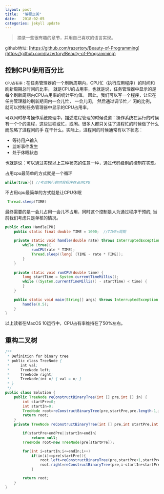 ```yaml
---
layout: post
title:  "编程之美"
date:   2018-02-05 
categories: jekyll update
---
```

> 摘录一些很有趣的章节，并用自己喜欢的语言实现。

github地址: [https://github.com/razertory/Beauty-of-Programming](https://github.com/razertory/Beauty-of-Programming)

## 控制CPU使用百分比
`CPU占有率：`在任务管理器的一个刷新周期内，CPU忙（执行应用程序）的时间和刷新周期总时间的比率， 就是CPU的占用率，也就是说，任务管理器中显示的是每个刷新周期内CPU占用率的统计平均值。 
因此，我们可以写一个程序，让它在任务管理器的刷新期间内一会儿忙， 一会儿闲， 然后通过调节忙／ 闲的比例， 就可以控制任务管理器中显示的CPU占用率。

可以同时参考操作系统原理中，描述进程管理的时候说道：操作系统在运行的时候有一个个的进程，这些进程或忙，或闲。很多人都只关注了进程忙的时候做了什么而忽略了进程闲的手
在干什么。实际上，进程闲的时候通常有以下状态：

* 等待用户输入
* 监听事件发生
* 处于休眠状态

也就是说：可以通过实现以上三种状态的任意一种，通过代码级别的控制在实现。

占用cpu最简单的方式就是一个循环
```java
while(true){} //考虑执行的时候程序在占用CPU
```
不占用cpu最简单的方式就是让CPU休眠
```java
 Thread.sleep(TIME)
```
最终需要的是一会儿占用一会儿不占用，同时这个控制是人为通过程序干预的, 当前我们考虑只是单核的情况。
```java
public class HandleCPU{
    public static final double TIME = 1000;  //TIME=周期
    
    private static void handle(double rate) throws InterruptedException{
        while (true){
            runCPU(rate * TIME);
            Thread.sleep((long) (TIME - rate * TIME));
        }
    }
   
    private static void runCPU(double time) {
        long startTime = System.currentTimeMillis();
        while ((System.currentTimeMillis() - startTime) < time) {
        }
    }
    
    public static void main(String[] args) throws InterruptedException {
        handle(0.5);
    }
}
```
以上读者在MacOS 10运行中，CPU占有率维持在了50%左右。

## 重构二叉树
```java
/**
 * Definition for binary tree
 * public class TreeNode {
 *     int val;
 *     TreeNode left;
 *     TreeNode right;
 *     TreeNode(int x) { val = x; }
 * }
 */
public class Solution {
    public TreeNode reConstructBinaryTree(int [] pre,int [] in) {
		int startPre=0;
		int startIn=0;
        TreeNode root=reConstructBinaryTree(pre,startPre,pre.length-1,in,startIn,in.length-1);
        return root;
    }
    private TreeNode reConstructBinaryTree(int [] pre,int startPre,int endPre,int [] in,int startIn,int endIn) {

        if(startPre>endPre||startIn>endIn)
            return null;
        TreeNode root=new TreeNode(pre[startPre]);

        for(int i=startIn;i<=endIn;i++)
            if(in[i]==pre[startPre]){
                root.left=reConstructBinaryTree(pre,startPre+1,startPre+i-startIn,in,startIn,i-1);
                root.right=reConstructBinaryTree(pre,i-startIn+startPre+1,endPre,in,i+1,endIn);
            }

        return root;
    }
}
```

